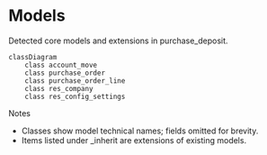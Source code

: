 # Models

Detected core models and extensions in purchase_deposit.

```mermaid
classDiagram
    class account_move
    class purchase_order
    class purchase_order_line
    class res_company
    class res_config_settings
```

Notes
- Classes show model technical names; fields omitted for brevity.
- Items listed under _inherit are extensions of existing models.
